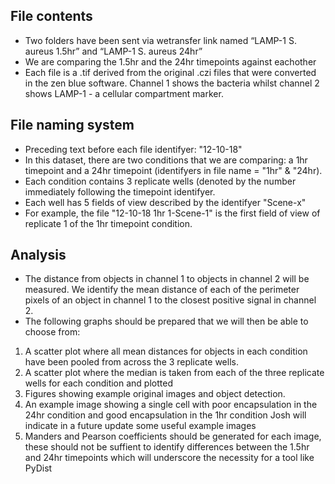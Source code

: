 ## File contents

*  Two folders have been sent via wetransfer link named “LAMP-1 S. aureus 1.5hr”
and “LAMP-1 S. aureus 24hr” 
*  We are comparing the 1.5hr and the 24hr timepoints against eachother 
*  Each file is a .tif derived from the original .czi files that were converted 
in the zen blue software. Channel 1 shows the bacteria whilst channel 2 shows 
LAMP-1 - a cellular compartment marker. 

## File naming system

*  Preceding text before each file identifyer: "12-10-18"
*  In this dataset, there are two conditions that we are comparing: a 1hr 
timepoint and a 24hr timepoint (identifyers in file name = "1hr" & "24hr). 
*  Each condition contains 3 replicate wells (denoted by the number immediately 
following the timepoint identifyer. 
*  Each well has 5 fields of view described by the identifyer "Scene-x" 
*  For example, the file "12-10-18 1hr 1-Scene-1" is the first field of view of 
replicate 1 of the 1hr timepoint condition. 

## Analysis
*  The distance from objects in channel 1 to objects in channel 2 will be 
measured. We identify the mean distance of each of the perimeter pixels of 
an object in channel 1 to the closest positive signal in channel 2. 
*  The following graphs should be prepared that we will then be able to choose 
from: 

1. A scatter plot where all mean distances for objects in each condition have 
been pooled from across the 3 replicate wells. 
2. A scatter plot where the median is taken from each of the three replicate 
wells for each condition and plotted
3. Figures showing example original images and object detection. 
4. An example image showing a single cell with poor encapsulation 
in the 24hr condition and good encapsulation in the 1hr condition
Josh will indicate in a future update some useful example images 
5. Manders and Pearson coefficients should be generated for each image,
these should not be suffient to identify differences between the 
1.5hr and 24hr timepoints which will underscore the necessity for a tool 
like PyDist